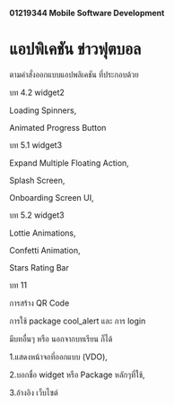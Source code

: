 **01219344 Mobile Software Development**
# แอปพิเคชัน ข่าวฟุตบอล

ตามคําสั่งออกแบบแอปพลิเคชัน ที่ประกอบด้วย

บท 4.2 widget2

Loading Spinners, 

Animated Progress Button

บท 5.1 widget3

Expand Multiple Floating Action,  

Splash Screen,

Onboarding Screen UI, 


บท 5.2 widget3

Lottie Animations, 

Confetti Animation, 

Stars Rating Bar 

บท 11

การสร้าง QR Code

การใช้ package cool_alert และ การ login

มีบทอื่นๆ หรือ นอกจากบทเรียน ก็ได้

1.แสดงหน้าจอที่ออกแบบ (VDO), 

2.บอกชื่อ widget หรือ Package หลักๆที่ใช้, 

3.อ้างอิง เว็บไซต์
